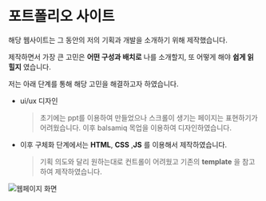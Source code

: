 # 포트폴리오 사이트

해당 웹사이트는 그 동안의 저의 기획과 개발을 소개하기 위해  제작했습니다.  

제작하면서 가장 큰 고민은  **어떤 구성과 배치로** 나를 소개할지, 또  어떻게 해야 **쉽게 읽힐지** 였습니다. 

저는 아래 단계를 통해 해당 고민을 해결하고자 하였습니다.


- ui/ux 디자인
	> 초기에는 ppt를 이용하여 만들었으나 스크롤이 생기는 페이지는 표현하기가 어려웠습니다.
	> 이후 balsamiq 목업을 이용하여 디자인하였습니다.

- 이후 구체화 단계에서는  **HTML**, **CSS** ,**JS** 를 이용해서 제작하였습니다.
	> 기획 의도와 달리 원하는대로 컨트롤이 어려웠고 기존의  **template** 을 참고하여 제작하였습니다.

![웹페이지 화면](https://user-images.githubusercontent.com/95206325/150679959-ade24468-d53a-47a4-8815-dbba96621094.jpg)
